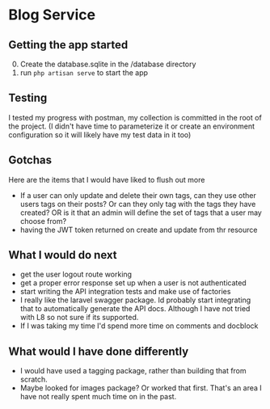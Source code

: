# Blog Service 

## Getting the app started

0. Create the database.sqlite in the /database directory
1. run `php artisan serve` to start the app

## Testing

I tested my progress with postman, my collection is committed in the root of the project.
(I didn't have time to parameterize it or create an environment configuration so
it will likely have my test data in it too)

## Gotchas

Here are the items that I would have liked to flush out more

* If a user can only update and delete their own tags, can 
they use other users tags on their posts? Or can they only tag with 
the tags they have created? OR is it that an admin will define the set 
of tags that a user may choose from?
* having the JWT token returned on create and update from thr resource


##  What I would do next

* get the user logout route working
* get a proper error response set up when a user is not authenticated
* start writing the API integration tests and make use of factories
* I really like the laravel swagger package. Id probably start 
integrating that to automatically generate the API docs. Although 
I have not tried with L8 so not sure if its supported.
* If I was taking my time I'd spend more time on comments and docblock

## What would I have done differently

* I would have used a tagging package, rather than building that from scratch.
* Maybe looked for images package? Or worked that first. That's an area I have not 
really spent much time on in the past.